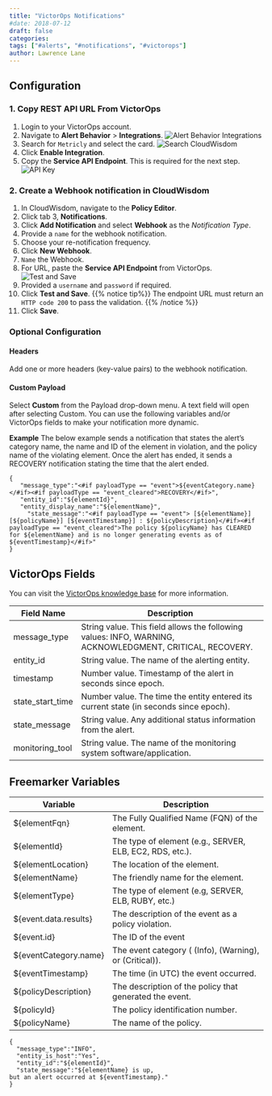 ```yaml
---
title: "VictorOps Notifications"
#date: 2018-07-12
draft: false
categories:
tags: ["#alerts", "#notifications", "#victorops"]
author: Lawrence Lane
---
```


## Configuration
### 1. Copy REST API URL From VictorOps
1. Login to your VictorOps account.
2. Navigate to **Alert Behavior** > **Integrations**.
![Alert Behavior Integrations](/images/notifications-victorops/alert-behavior-integrations.png)
3. Search for `Metricly` and select the card.
![Search CloudWisdom](/images/notifications-victorops/search-metricly.png)
4. Click **Enable Integration**.
5. Copy the **Service API Endpoint**. This is required for the next step.
![API Key](/images/notifications-victorops/api-key.png)

### 2. Create a Webhook notification in CloudWisdom
1. In CloudWisdom, navigate to the **Policy Editor**.
2. Click tab 3, **Notifications**.
3. Click **Add Notification** and select **Webhook** as the _Notification Type_.
4. Provide a `name` for the webhook notification.
5. Choose your re-notification frequency.
6. Click **New Webhook**.
7. `Name` the Webhook.
8. For URL, paste the **Service API Endpoint** from VictorOps.
![Test and Save](/images/notifications-victorops/test-and-save.png)
9. Provided a `username` and `password` if required.
10. Click **Test and Save**.
{{% notice tip%}}
The endpoint URL must return an `HTTP code 200` to pass the validation.
{{% /notice %}}
11. Click **Save**.

### Optional Configuration
#### Headers
Add one or more headers (key-value pairs) to the webhook notification.

#### Custom Payload
Select **Custom** from the Payload drop-down menu. A text field will open after selecting Custom. You can use the following variables and/or VictorOps fields to make your notification more dynamic.

**Example**
The below example sends a notification that states the alert’s category name, the name and ID of the element in violation, and the policy name of the violating element. Once the alert has ended, it sends a RECOVERY notification stating the time that the alert ended.

```
{
   "message_type":"<#if payloadType == "event">${eventCategory.name}</#if><#if payloadType == "event_cleared">RECOVERY</#if>",
   "entity_id":"${elementId}",
   "entity_display_name":"${elementName}",
     "state_message":"<#if payloadType == "event"> [${elementName}] [${policyName}] [${eventTimestamp}] : ${policyDescription}</#if><#if payloadType == "event_cleared">The policy ${policyName} has CLEARED for ${elementName} and is no longer generating events as of ${eventTimestamp}</#if>"
}
```

## VictorOps Fields
You can visit the [VictorOps knowledge base](http://victorops.force.com/knowledgebase/articles/Integration/Alert-Ingestion-API-Documentation/) for more information.

| Field Name              | Description                                                                                              |
|-------------------------|----------------------------------------------------------------------------------------------------------|
| message_type            | String value. This field allows the following values: INFO, WARNING, ACKNOWLEDGMENT, CRITICAL, RECOVERY.|                                                                                                          |
| entity_id               | String value. The name of the alerting entity.                                                           |
| timestamp               | Number value. Timestamp of the alert in seconds since epoch.                                             |
| state_start_time        | Number value. The time the entity entered its current state (in seconds since epoch).                    |
| state_message           | String value. Any additional status information from the alert.                                          |
| monitoring_tool         | String value. The name of the monitoring system software/application.                                    |

## Freemarker Variables

| Variable              | Description                                              |
|-----------------------|----------------------------------------------------------|
| ${elementFqn}         | The Fully Qualified Name (FQN) of the element.           |
| ${elementId}          | The type of element (e.g., SERVER, ELB, EC2, RDS, etc.). |
| ${elementLocation}    | The location of the element.                             |
| ${elementName}        | The friendly name for the element.                       |
| ${elementType}        | The type of element (e.g, SERVER, ELB, RUBY, etc.)       |
| ${event.data.results} | The description of the event as a policy violation.      |
| ${event.id}           | The ID of the event                                      |
| ${eventCategory.name} | The event category ( (Info), (Warning), or (Critical)).  |
| ${eventTimestamp}     | The time (in UTC) the event occurred.                    |
| ${policyDescription}  | The description of the policy that generated the event.  |
| ${policyId}           | The policy identification number.                        |
| ${policyName}         | The name of the policy.                                  |

```
{
  "message_type":"INFO",
  "entity_is_host":"Yes",
  "entity_id":"${elementId}",
  "state_message":"${elementName} is up,
but an alert occurred at ${eventTimestamp}."
}
```
